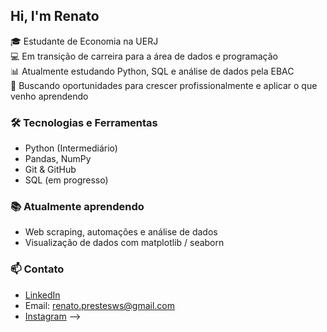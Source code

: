 ## Hi, I'm Renato 
🎓 Estudante de Economia na UERJ  
💻 Em transição de carreira para a área de dados e programação  
📊 Atualmente estudando Python, SQL e análise de dados pela EBAC  
🚀 Buscando oportunidades para crescer profissionalmente e aplicar o que venho aprendendo

### 🛠️ Tecnologias e Ferramentas
- Python (Intermediário)
- Pandas, NumPy
- Git & GitHub
- SQL (em progresso)

### 📚 Atualmente aprendendo
- Web scraping, automações e análise de dados
- Visualização de dados com matplotlib / seaborn

### 📫 Contato
- [LinkedIn](https://www.linkedin.com/in/seu-perfil)
- Email: renato.prestesws@gmail.com
- [Instagram](https://www.instagram.com/renatoprestess/)
-->
